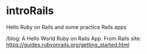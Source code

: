 # introRails
Hello Ruby on Rails and some practice Rails apps

/blog: 
  A Hello World Ruby on Rails App.
  From Rails site: https://guides.rubyonrails.org/getting_started.html

